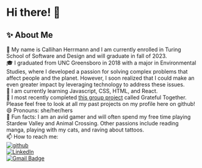 # Hi there! 👋

## ✨ About Me

🪸 My name is Callihan Herrmann and I am currently enrolled in Turing School of Software and Design and will graduate in fall of 2023.  
🎓 I graduated from UNC Greensboro in 2018 with a major in Environmental Studies, where I developed a passion for solving complex problems that affect people and the planet. However, I soon realized that I could make an even greater impact by leveraging technology to address these issues.  
🧩 I am currently learning Javascript, CSS, HTML, and React.  
🔭 I most recently completed [this group project](https://github.com/GratefulTogether/gratefultogether-ui) called Grateful Together. Please feel free to look at all my past projects on my profile here on github!  
😄 Pronouns: she/her/hers  
👾 Fun facts: I am an avid gamer and will often spend my free time playing Stardew Valley and Animal Crossing. Other passions include reading manga, playing with my cats, and raving about tattoos.  
📫 How to reach me:   
[![github](https://img.shields.io/badge/GitHub-000000?style=for-the-badge&logo=GitHub&logoColor=white)](https://github.com/CaliHam)  
[![LinkedIn](https://img.shields.io/badge/LinkedIn-0077B5?style=for-the-badge&logo=linkedin&logoColor=white)](https://www.linkedin.com/in/callihan-herrmann/)  
[![Gmail Badge](https://img.shields.io/badge/-Gmail-c14438?style=flat-square&logo=Gmail&logoColor=white&link=mailto:youremail@gmail.com)](mailto:calliherrmann@gmail.com)  
<!-- To Include later:  
Achievements: Highlight any notable achievements or awards you've received, such as publications, presentations, or competitions you've won.
Goals: Talk about your career goals and what you hope to achieve in the future, as well as any specific projects or initiatives you're currently working on. -->
